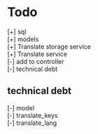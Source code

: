 # Todo

[+] sql  
[+] models  
[+] Translate storage service  
[+] Translate service  
[-] add to controller  
[-] technical debt  


## technical debt

[-] model  
    [-] translate_keys  
    [-] translate_lang  
